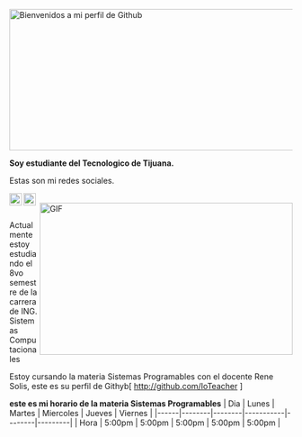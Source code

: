 <a href="https://cooltext.com"><img src="https://images.cooltext.com/5466335.png" width="1601" height="251" alt="Bienvenidos a mi perfil 
                   de Github " /></a>
              
**Soy estudiante del Tecnologico de Tijuana.**

Estas son mi redes sociales.

<a>
  <a href="https://www.reddit.com/user/Marco-Antonio97">
  <img align="left" alt=" Reddit" width="22px" src="https://cdn.jsdelivr.net/npm/simple-icons@v3/icons/reddit.svg" />
</a>
  <a>
     <a href="https://www.facebook.com/marcoantonio.rodriguezmedrano/">
  <img align="left" alt=" Reddit" width="22px" src="https://cdn.jsdelivr.net/npm/simple-icons@v3/icons/facebook.svg" />
    </a>
<br />
<img align="right" height="270px" width="450px" alt="GIF" src="https://feelthebrain.files.wordpress.com/2016/02/anigif_mobile_0c2771ef631e2454487bd08591aeb258-6.gif" />
<br />
 
 Actualmente estoy estudiando el 8vo semestre de la carrera de
 ING. Sistemas Computacionales
    
Estoy cursando la materia Sistemas Programables con el docente Rene Solis, este es su perfil de Githyb[ http://github.com/IoTeacher ]


 **este es mi horario de la materia Sistemas Programables**
| Dia  | Lunes  | Martes | Miercoles | Jueves | Viernes |
|------|--------|--------|-----------|--------|---------|
| Hora | 5:00pm | 5:00pm |   5:00pm  | 5:00pm | 5:00pm  |

 
